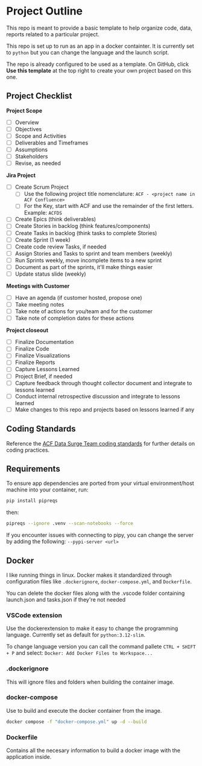 # Project Outline

This repo is meant to provide a basic template to help organize code, data, reports related to a particular project.

This repo is set up to run as an app in a docker containter. It is currently set to `python` but you can change the language and the launch script.

The repo is already configured to be used as a template. On GitHub, click **Use this template** at the top right to create your own project based on this one.

## Project Checklist

**Project Scope**

* [ ] Overview
* [ ] Objectives
* [ ] Scope and Activities
* [ ] Deliverables and Timeframes
* [ ] Assumptions
* [ ] Stakeholders
* [ ] Revise, as needed

**Jira Project**

* [ ] Create Scrum Project
  * [ ] Use the following project title nomenclature: `ACF - <project name in ACF Confluence>`
  * [ ] For the Key, start with ACF and use the remainder of the first letters. Example: `ACFDS`
* [ ] Create Epics (think deliverables)
* [ ] Create Stories in backlog (think features/components)
* [ ] Create Tasks in backlog (think tasks to complete Stories)
* [ ] Create Sprint (1 week)
* [ ] Create code review Tasks, if needed
* [ ] Assign Stories and Tasks to sprint and team members (weekly)
* [ ] Run Sprints weekly, move incomplete items to a new sprint
* [ ] Document as part of the sprints, it'll make things easier
* [ ] Update status slide (weekly)

**Meetings with Customer**

* [ ] Have an agenda (if customer hosted, propose one)
* [ ] Take meeting notes
* [ ] Take note of actions for you/team and for the customer
* [ ] Take note of completion dates for these actions

**Project closeout**

* [ ] Finalize Documentation
* [ ] Finalize Code
* [ ] Finalize Visualizations
* [ ] Finalize Reports
* [ ] Capture Lessons Learned
* [ ] Project Brief, if needed
* [ ] Capture feedback through thought collector document and integrate to lessons learned
* [ ] Conduct internal retrospective discussion and integrate to lessons learned
* [ ] Make changes to this repo and projects based on lessons learned if any

## Coding Standards

Reference the [ACF Data Surge Team coding standards](https://github.com/HHS/acf-datasurge-standards/tree/feat/standards-version-1) for further details on coding practices.

## Requirements

To ensure app dependencies are ported from your virtual environment/host machine into your container, run:

```bash
pip install pipreqs
```

then:

```bash
pipreqs --ignore .venv --scan-notebooks --force
```

If you encounter issues with connecting to pipy, you can change the server by adding the following: `--pypi-server <url>`

## Docker

I like running things in linux. Docker makes it standardized through configuration files like `.dockerignore`, `docker-compose.yml`, and `Dockerfile`.

You can delete the docker files along with the .vscode folder containing launch.json and tasks.json if they're not needed

### VSCode extension

Use the dockerextension to make it easy to change the programming language. Currently set as default for `python:3.12-slim`.

To change language version you can call the command pallete `CTRL + SHIFT + P` and select: `Docker: Add Docker Files to Workspace...`

### .dockerignore

This will ignore files and folders when building the container image.

### docker-compose

Use to build and execute the docker container from the image.

```bash
docker compose -f "docker-compose.yml" up -d --build
```

### Dockerfile

Contains all the necesary information to build a docker image with the application inside.
